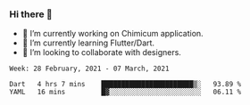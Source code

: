 ### Hi there 👋

<!--
**devcat37/devcat37** is a ✨ _special_ ✨ repository because its `README.md` (this file) appears on your GitHub profile.-->


- 🔭 I’m currently working on Chimicum application.
- 🌱 I’m currently learning Flutter/Dart.
- 👯 I’m looking to collaborate with designers.
<!-- - 🤔 I’m looking for help with ... -->

<!--START_SECTION:waka-->
```text
Week: 28 February, 2021 - 07 March, 2021

Dart   4 hrs 7 mins    ███████████████████████▒░   93.89 % 
YAML   16 mins         █▓░░░░░░░░░░░░░░░░░░░░░░░   06.11 % 
```
<!--END_SECTION:waka-->
